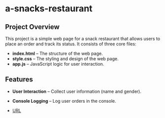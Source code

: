 # a-snacks-restaurant

  ## Project Overview
  This project is a simple web page for a snack restaurant that allows users to place an order and track its status. It consists of three core files:
  - **index.html** – The structure of the web page.
  - **style.css** – The styling and design of the web page.
  - **app.js** – JavaScript logic for user interaction.
  ## Features
  - **User Interaction** – Collect user information (name and gender).
  - **Console Logging** – Log user orders in the console.

  - [URL](https://ranasalameh-63.github.io/a-snacks-restaurant/)





